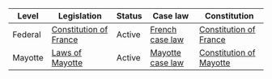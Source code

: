 | Level | Legislation | Status | Case law | Constitution |
|---|---|---|---|---|
| Federal | [Constitution of France](https://www.legifrance.gouv.fr/affichTexte.do?cidTexte=JORFTEXT000000905202&categorieLien=id) | Active | [French case law](https://www.legifrance.gouv.fr/juri/index.jsp?texte=JURITEXT000023508560&categorieLien=id) | [Constitution of France](https://www.legifrance.gouv.fr/affichTexte.do?cidTexte=JORFTEXT000000905202&categorieLien=id) |
| Mayotte | [Laws of Mayotte](https://www.legifrance.gouv.fr/affichCode.do?idCode=LEGITEXT000006071169&categorieLien=id) | Active | [Mayotte case law](https://www.legifrance.gouv.fr/juri/index.jsp?texte=JURITEXT000032510748&categorieLien=id) | [Constitution of Mayotte](https://www.legifrance.gouv.fr/affichTexte.do?cidTexte=JORFTEXT000000905202&categorieLien=id) |
